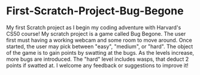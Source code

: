 # First-Scratch-Project-Bug-Begone
My first Scratch project as I begin my coding adventure with Harvard's CS50 course!
My scratch project is a game called Bug Begone. The user first must having a working webcam and some room to move around. Once started, the user may pick between "easy", "medium", or "hard". The object of the game is to gain points by swatting at the bugs. As the levels increase, more bugs are introduced. The "hard" level includes wasps, that deduct 2 points if swatted at. I welcome any feedback or suggestions to improve it!
